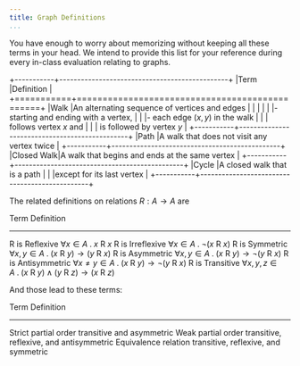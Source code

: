```yaml
---
title: Graph Definitions
...
```


<style> table ul { margin: 0; } </style>

You have enough to worry about memorizing without keeping all these terms in your head. We intend to provide this list for your reference during every in-class evaluation relating to graphs.

+-----------+-----------------------------------------------+
|Term       |Definition                                     |
+===========+===============================================+
|Walk       |An alternating sequence of vertices and edges  |
|           |                                               |
|           |- starting and ending with a vertex,           |
|           |- each edge $(x,y)$ in the walk                |
|           |   follows vertex $x$ and                      |
|           |   is followed by vertex $y$                   |
+-----------+-----------------------------------------------+
|Path       |A walk that does not visit any vertex twice    |
+-----------+-----------------------------------------------+
|Closed Walk|A walk that begins and ends at the same vertex |
+-----------+-----------------------------------------------+
|Cycle      |A closed walk that is a path                   |
|           |except for its last vertex                     |
+-----------+-----------------------------------------------+

The related definitions on relations $R : A \rightarrow A$ are

Term                Definition
-----               ------------------------------------------------------------------------
R is Reflexive      $\forall x \in A \;.\; x$ R $x$
R is Irreflexive    $\forall x \in A \;.\; \lnot(x$ R $x)$
R is Symmetric      $\forall x,y \in A \;.\; (x$ R $y) \rightarrow (y$ R $x)$
R is Asymmetric     $\forall x,y \in A \;.\; (x$ R $y) \rightarrow \lnot(y$ R $x)$
R is Antisymmetric  $\forall x \neq y \in A \;.\; (x$ R $y) \rightarrow \lnot(y$ R $x)$
R is Transitive     $\forall x,y,z \in A \;.\; (x$ R $y) \land (y$ R $z) \rightarrow (x$ R $z)$

And those lead to these terms:

Term                    Definition
-----                   ------------------------------------------------------------------------
Strict partial order    transitive and asymmetric
Weak partial order      transitive, reflexive, and antisymmetric
Equivalence relation    transitive, reflexive, and symmetric

